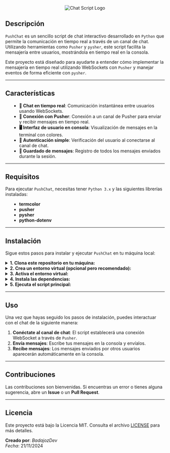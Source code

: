 <div align="center">
  <div align="center">
    <img src="https://github.com/user-attachments/assets/dd3483d4-e7a9-449d-94cb-fa13f79cd964" alt="Chat Script Logo" />
  </div>
</div>

## Descripción
`PushChat` es un sencillo script de chat interactivo desarrollado en `Python` que permite la comunicación en tiempo real a través de un canal de chat. Utilizando herramientas como `Pusher` y `pysher`, este script facilita la mensajería entre usuarios, mostrándola en tiempo real en la consola.

Este proyecto está diseñado para ayudarte a entender cómo implementar la mensajería en tiempo real utilizando WebSockets con `Pusher` y manejar eventos de forma eficiente con `pysher`.

---

## Características
<div style="margin-left: 20px;">
  <ul>
    <li><b>💬 Chat en tiempo real</b>: Comunicación instantánea entre usuarios usando WebSockets.</li>
    <li><b>📡 Conexión con Pusher</b>: Conexión a un canal de Pusher para enviar y recibir mensajes en tiempo real.</li>
    <li><b>🖥 Interfaz de usuario en consola</b>: Visualización de mensajes en la terminal con colores.</li>
    <li><b>🔐 Autenticación simple</b>: Verificación del usuario al conectarse al canal de chat.</li>
    <li><b>📝 Guardado de mensajes</b>: Registro de todos los mensajes enviados durante la sesión.</li>
  </ul>
</div>

---

## Requisitos
Para ejecutar `PushChat`, necesitas tener `Python 3.x` y las siguientes librerías instaladas:

<div style="margin-left: 20px;">
  <ul>
    <li><b>termcolor</b></li>
    <li><b>pusher</b></li>
    <li><b>pysher</b></li>
    <li><b>python-dotenv</b></li>
  </ul>
</div>

---

## Instalación

Sigue estos pasos para instalar y ejecutar `PushChat` en tu máquina local:

<details>
  <summary><b>1. Clona este repositorio en tu máquina:</b></summary>
  <pre><code>git clone https://github.com/tu_usuario/ChatScript.git
cd ChatScript</code></pre>
</details>

<details>
  <summary><b>2. Crea un entorno virtual (opcional pero recomendado):</b></summary>
  <pre><code>python -m venv env</code></pre>
</details>

<details>
  <summary><b>3. Activa el entorno virtual:</b></summary>
  <pre><code>.\env\Scripts\activate</code></pre>
</details>

<details>
  <summary><b>4. Instala las dependencias:</b></summary>
  <pre><code>pip install -r requirements.txt</code></pre>
</details>

<details>
  <summary><b>5. Ejecuta el script principal:</b></summary>
  <pre><code>python chat_script.py</code></pre>
</details>

---

## Uso

Una vez que hayas seguido los pasos de instalación, puedes interactuar con el chat de la siguiente manera:

1. **Conéctate al canal de chat**: El script establecerá una conexión WebSocket a través de `Pusher`.
2. **Envía mensajes**: Escribe tus mensajes en la consola y envíalos.
3. **Recibe mensajes**: Los mensajes enviados por otros usuarios aparecerán automáticamente en la consola.

---

## Contribuciones

Las contribuciones son bienvenidas. Si encuentras un error o tienes alguna sugerencia, abre un **Issue** o un **Pull Request**.

---

## Licencia

Este proyecto está bajo la Licencia MIT. Consulta el archivo [LICENSE](LICENSE) para más detalles.


**Creado por**: *BadajozDev*  
*Fecha*: 21/11/2024
